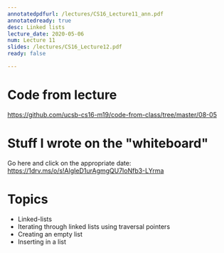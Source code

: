 ```yaml
---
annotatedpdfurl: /lectures/CS16_Lecture11_ann.pdf
annotatedready: true
desc: Linked lists
lecture_date: 2020-05-06
num: Lecture 11
slides: /lectures/CS16_Lecture12.pdf
ready: false

---
```


# Code from lecture

<https://github.com/ucsb-cs16-m19/code-from-class/tree/master/08-05>

# Stuff I wrote on the "whiteboard"

Go here and click on the appropriate date:
<https://1drv.ms/o/s!AlgIeD1urAgmgQU7loNfb3-LYrma>

# Topics

* Linked-lists
* Iterating through linked lists using traversal pointers
* Creating an empty list
* Inserting in a list